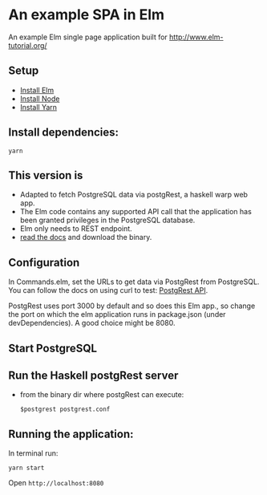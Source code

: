 # An example SPA in Elm

An example Elm single page application built for http://www.elm-tutorial.org/

## Setup

- [Install Elm](http://elm-lang.org/install)
- [Install Node](https://nodejs.org/en/download/)
- [Install Yarn](https://yarnpkg.com/)

## Install dependencies:

```
yarn
```

## This version is 

- Adapted to fetch PostgreSQL data via postgRest, a haskell warp web app.
- The Elm code contains any supported API call that the application has been granted privileges in the PostgreSQL database.
- Elm only needs to REST endpoint.
- [read the docs](https://postgrest.com/en/v4.3/api.html) and download the binary.


## Configuration

In Commands.elm, set the URLs to get data via PostgRest from PostgreSQL.
You can follow the docs on using curl to test:
[PostgRest API](https://postgrest.com/en/v4.4/api.html).

PostgRest uses port 3000 by default and so does this Elm app.,
so change the port on which the elm application runs in
package.json (under devDependencies).
A good choice might be 8080.

## Start PostgreSQL

## Run the Haskell postgRest server 
- from the binary dir where postgRest can execute:

  ```
  $postgrest postgrest.conf
   ```
   
## Running the application:

In terminal run:

```
yarn start
```
Open `http://localhost:8080`
